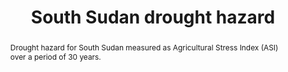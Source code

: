 ---
schema: rdl
title: South Sudan drought hazard
organization: GFDRR
filename: hzd-ssd-fl
resources:
  - name: South Sudan agricultural drought
    aggregation_type: Footprints
    format:
      - gpkg
    resource_description: >-
      Agricultural drought hazard derived from FAO-GIEWS ASI (30 years)
    h-res: ''
    epsg: 4326 (WGS84)
    url: >-
      https://rdl-jkan-datasets.s3-ap-southeast-2.amazonaws.com/hazard/hzd-ssd-dr-asi.gpkg
category:
  - Hazard
abstract: >-
  Drought hazard for South Sudan measured as Agricultural Stress Index (ASI)
  over a period of 30 years.
notes: ''
source: FAO-GIEWS
model_date: '2019'
version: ''
purpose: >-
  The results of the analysis contribute to the production of knowledge for
  disaster risk management (DRM) to support the World Bank’s operational teams
  in their in-country engagements. Specifcally, the key fndings of this study
  allow to rank South Sudan states in terms of natural disasters risk, and to
  identify the most critical components for each area. The output of this
  assessment includes a geodatabase which contains both the key primary data and
  all the resulting maps produced by the analysis, allowing risk analysts and
  managers to explore them in detail using GIS software.
project: 'Disasters, conflict, and displacement: Intersectional risks in South Sudan'
biblio_title: >-
  World Bank (2020) - Disasters, conflict, and displacement: Intersectional
  risks in South Sudan
biblio_url: 'https://www.preventionweb.net/publications/view/73878'
geo_coverage:
  - SSD
license: 'https://creativecommons.org/licenses/by/4.0/'
maintainer: GFDRR
maintainer_email: contact@riskdatalibrary.org
hazard_type:
  - DR
analysis_type: Probabilistic
geo_area: ''
time_start: ''
time_end: ''
time_span: ''
time_year: ''
calculation_method: Inferred
frequency_type: ''
return_period: ''
occurrence_time_start: '1984'
occurrence_time_end: '2018'
occurrence_time_span: '30 years'
description: ''
process_type:
  - DTA
imt:
  - ASI
data_uncertainty: ''
---